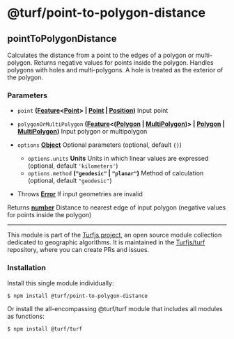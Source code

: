 # @turf/point-to-polygon-distance

<!-- Generated by documentation.js. Update this documentation by updating the source code. -->

## pointToPolygonDistance

Calculates the distance from a point to the edges of a polygon or multi-polygon.
Returns negative values for points inside the polygon.
Handles polygons with holes and multi-polygons.
A hole is treated as the exterior of the polygon.

### Parameters

*   `point` **([Feature][1]<[Point][2]> | [Point][2] | [Position][3])** Input point
*   `polygonOrMultiPolygon` **([Feature][1]<([Polygon][4] | [MultiPolygon][5])> | [Polygon][4] | [MultiPolygon][5])** Input polygon or multipolygon
*   `options` **[Object][6]** Optional parameters (optional, default `{}`)

    *   `options.units` **Units** Units in which linear values are expressed (optional, default `'kilometers'`)
    *   `options.method` **(`"geodesic"` | `"planar"`)** Method of calculation (optional, default `"geodesic"`)

<!---->

*   Throws **[Error][7]** If input geometries are invalid

Returns **[number][8]** Distance to nearest edge of input polygon (negative values for points inside the polygon)

[1]: https://tools.ietf.org/html/rfc7946#section-3.2

[2]: https://tools.ietf.org/html/rfc7946#section-3.1.2

[3]: https://developer.mozilla.org/docs/Web/API/Position

[4]: https://tools.ietf.org/html/rfc7946#section-3.1.6

[5]: https://tools.ietf.org/html/rfc7946#section-3.1.7

[6]: https://developer.mozilla.org/docs/Web/JavaScript/Reference/Global_Objects/Object

[7]: https://developer.mozilla.org/docs/Web/JavaScript/Reference/Global_Objects/Error

[8]: https://developer.mozilla.org/docs/Web/JavaScript/Reference/Global_Objects/Number

<!-- This file is automatically generated. Please don't edit it directly. If you find an error, edit the source file of the module in question (likely index.js or index.ts), and re-run "yarn docs" from the root of the turf project. -->

---

This module is part of the [Turfjs project](https://turfjs.org/), an open source module collection dedicated to geographic algorithms. It is maintained in the [Turfjs/turf](https://github.com/Turfjs/turf) repository, where you can create PRs and issues.

### Installation

Install this single module individually:

```sh
$ npm install @turf/point-to-polygon-distance
```

Or install the all-encompassing @turf/turf module that includes all modules as functions:

```sh
$ npm install @turf/turf
```
